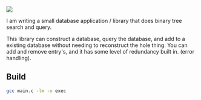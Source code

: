 <div align="left">
    <img src="https://github.com/user-attachments/assets/935bec66-cff7-4bff-baba-248bd506fd41">
</div>


I am writing a small database application / library that does binary tree search and query.

This library can construct a database, query the database, and add to a existing database without needing to reconstruct the hole thing.
You can add and remove entry's, and it has some level of redundancy built in. (error handling).

## Build
```bash
gcc main.c -lm -o exec
```
